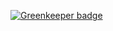 
[![Greenkeeper badge](https://badges.greenkeeper.io/sidorares/netlify-test.svg)](https://greenkeeper.io/)
